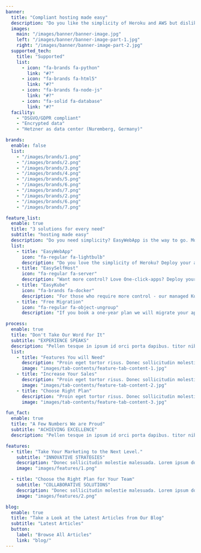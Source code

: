```yaml
---
banner:
  title: "Compliant hosting made easy"
  description: "Do you like the simplicity of Heroku and AWS but dislike the lack of compliance and price? Try one of our 3 EasyCloudHost hosting solutions!"
  images:
    main: "/images/banner/banner-image.jpg"
    left: "/images/banner/banner-image-part-1.jpg"
    right: "/images/banner/banner-image-part-2.jpg"
  supported_tech:
    title: "Supported"
    list:
      - icon: "fa-brands fa-python"
        link: "#?"
      - icon: "fa-brands fa-html5"
        link: "#?"
      - icon: "fa-brands fa-node-js"
        link: "#?"
      - icon: "fa-solid fa-database"
        link: "#?"
  facility:
    - "DSGVO/GDPR compliant"
    - "Encrypted data"
    - "Hetzner as data center (Nuremberg, Germany)"

brands:
  enable: false
  list:
    - "/images/brands/1.png"
    - "/images/brands/2.png"
    - "/images/brands/3.png"
    - "/images/brands/4.png"
    - "/images/brands/5.png"
    - "/images/brands/6.png"
    - "/images/brands/7.png"
    - "/images/brands/2.png"
    - "/images/brands/6.png"
    - "/images/brands/7.png"

feature_list:
  enable: true
  title: "3 solutions for every need"
  subtitle: "hosting made easy"
  description: "Do you need simplicity? EasyWebApp is the way to go. More control, but Kubernetes is too much? Try EasySelfHost. Need full control? EasyKube is the solution for you."
  list:
    - title: "EasyWebApp"
      icon: "fa-regular fa-lightbulb"
      description: "Do you love the simplicity of Heroku? Deploy your app without worrying about Docker, scaling, SSL, routes, downtimes and more. Just deploy your HTML/Python/Vue/React application via command line or web interface."
    - title: "EasySelfHost"
      icon: "fa-regular fa-server"
      description: "Want more control? Love One-click-apps? Deploy your apps via our simple webinterface and let EasySelfHost take care of SSL certificates, volumes, CI/CD deployment and more. Just paste in the Github repo of your application, select a one-click database, and you are ready to go."
    - title: "EasyKube"
      icon: "fa-brands fa-docker"
      description: "For those who require more control - our managed Kubernetes. Including Volume & Load Balancer support, multi-availability zones, autoscaling and more."
    - title: "Free Migration"
      icon: "fa-regular fa-object-ungroup"
      description: "If you book a one-year plan we will migrate your application for free (if it takes less than an hour). Unsure how long it will take? Just book a free 10-minute consultation and we will tell you if a free migration is possible."

process:
  enable: true
  title: "Don't Take Our Word For It"
  subtitle: "EXPERIENCE SPEAKS"
  description: "Pellen tesque in ipsum id orci porta dapibus. titor nibh. Vivamus accumsan tincidunt."
  list:
    - title: "Features You will Need"
      description: "Proin eget tortor risus. Donec sollicitudin molestie imperdiet et, porttitor at sem."
      image: "images/tab-contents/feature-tab-content-1.jpg"
    - title: "Increase Your Sales"
      description: "Proin eget tortor risus. Donec sollicitudin molestie imperdiet et, porttitor at sem."
      image: "images/tab-contents/feature-tab-content-2.jpg"
    - title: "Choose Right Plan"
      description: "Proin eget tortor risus. Donec sollicitudin molestie imperdiet et, porttitor at sem."
      image: "images/tab-contents/feature-tab-content-3.jpg"

fun_fact:
  enable: true
  title: "A Few Numbers We are Proud"
  subtitle: "ACHIEVING EXCELLENCE"
  description: "Pellen tesque in ipsum id orci porta dapibus. titor nibh. Vivamus accumsan tincidunt. Vestibulum ac diam sit amet quam vehicula elementum"

features:
  - title: "Take Your Marketing to the Next Level."
    subtitle: "INNOVATIVE STRATEGIES"
    description: "Donec sollicitudin molestie malesuada. Lorem ipsum dolor sit imperdiet et, porttitor at sem. Pellentesque in ipsum id orci porta dapibus. Curabitur aliquet quam id dui posuere blandit. Proin eget elementum sed sit amet dui. Nulla porttitor accumsan tincidunt. Proin eget tortor risus."
    image: "images/features/1.png"

  - title: "Choose the Right Plan for Your Team"
    subtitle: "COLLABORATIVE SOLUTIONS"
    description: "Donec sollicitudin molestie malesuada. Lorem ipsum dolor sit imperdiet et, porttitor at sem. Pellentesque in ipsum id orci porta dapibus. Curabitur aliquet quam id dui posuere blandit. Proin eget elementum sed sit amet dui. Nulla porttitor accumsan tincidunt. Proin eget tortor risus."
    image: "images/features/2.png"

blog:
  enable: true
  title: "Take a Look at the Latest Articles from Our Blog"
  subtitle: "Latest Articles"
  button:
    label: "Browse All Articles"
    link: "blog/"
---
```

